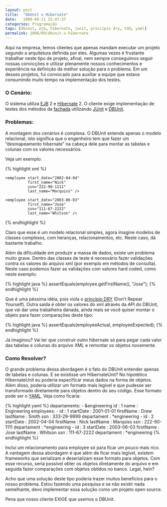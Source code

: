 ```yaml
---
layout: post
title:  "DbUnit x Hibernate"
date:   2008-09-11 15:47:37
categories: Programação
tags: [dbunit, ejb, hibernate, junit, princípio dry, tdd, yaml]
permalink: 2008/09/dbunit-x-hibernate
---
```


Aqui na empresa, temos clientes que apenas mandam executar um projeto segundo a arquitetura definida por eles. Algumas vezes é frustante trabalhar neste tipo de projeto, afinal, nem sempre conseguimos seguir nossas convicções e utilizar plenamente nossos conhecimentos e experiência na definição da melhor solução para o problema. Em um desses projetos, fui convocado para auxiliar a equipe que estava consumindo muito tempo na implementação dos testes.

### O Cenário:

O sistema utiliza [EJB][ejb] 2 e [Hibernate][hibernate] 2. O cliente exige implementação de testes dos métodos da [fachada][fachada] utilizando [JUnit][junit] e [DBUnit][dbunit].

### Problemas:

A montagem dos cenários é complexa. O DBUnit entende apenas o modelo relacional, isto significa que o engenheiro tem que fazer um “desmapeamento hibernate” na cabeça dele para montar as tabelas e colunas com os valores necessários.

Veja um exemplo:

{% highlight xml %}
<?xml version='1.0' encoding='UTF-8'?>
<dataset>
    <employee start_date="2001-01-01"
              first_name="Drew"
              ssn="333-29-9999"
              last_name="Smith" />

    <employee start_date="2002-04-04"
              first_name="Nick"
              ssn="222-90-1111"
              last_name="Marquiss" />

    <employee start_date="2003-06-03"
              first_name="Jose"
              ssn="111-67-2222"
              last_name="Whitson" />
</dataset>
{% endhighlight %}

Claro que esse é um modelo relacional simples, agora imagine modelos de classes complexos, com heranças, relacionamentos, etc. Neste caso, dá bastante trabalho.

Além da dificuldade em produzir a massa de dados, existe um problema muito grave. Dentro das classes de teste é necessário fazer validações contra os valores do arquivo xml (por exemplo em métodos de consulta). Neste caso podemos fazer as validações com valores hard coded, como neste exemplo:

{% highlight java %}
assertEquals(employee.getFirstName(), "Jose");
{% endhighlight %}

Que é uma péssima idéia, pois viola o [princípio DRY][dry] (Don’t Repeat Yourself). Outra saída é obter os valores do xml através da API do DBUnit, que vai dar uma trabalheira danada, ainda mais se você quiser montar o objeto para fazer comparações deste tipo:

{% highlight java %}
assertEquals(employeeActual, employeeExpected);
{% endhighlight %}

Já imaginou? Vai ter que construir outro hibernate só para pegar cada valor das tabelas e colunas do arquivo XML e remontar os objetos novamente.

### Como Resolver?

O grande problema dessa abordagem é o fato do DBUnit entender apenas de tabelas e colunas. E se existisse um HibernateUnit? No hipotético HibernateUnit eu poderia especificar meus dados na forma de objetos. Além disso, poderia utilizar um formato mais legível e que pudesse ser transformado diretamente para objetos dentro do seu código. Esse formato pode ser o [YAML][yaml]. Veja como ficaria:

{% highlight yaml %}
departaments:
    - &engineering
      id          : 1
      name        : Engineering
      employees:
    - id          : 1
      startDate   : 2001-01-01
      firstName   : Drew
      lastName    : Smith
      ssn         : 333-29-9999
      departament : *engineering
    - id          : 2
      startDate   : 2002-04-04
      firstName   : Nick
      lastName    : Marquiss
      ssn         : 222-90-1111
      departament : *engineering
    - id          : 3
      startDate   : 2003-06-03
      firstName   : Jose
      lastName    : Whitson
      ssn         : 111-67-2222
      departament : *engineering
{% endhighlight %}

Inclui um relacionamento para employee só para ficar um pouco mais rico. A vantagem dessa abordagem é que além de ficar mais legível, existem frameworks que serializam e deserializam esse formato para objetos. Com esse recurso, seria possível obter os objetos diretamente do arquivo e em seguida fazer comparações com objetos obtidos no banco. Legal, hein?

Acho que uma solução deste tipo poderia trazer muitos benefícios para o nosso problema. Estou fazendo uma pesquisa e se não existir nada semelhante, devo implementar essa solução como um projeto open source.

Pena que nosso cliente EXIGE que usemos o DBUnit.

[ejb]: http://java.sun.com/products/ejb
[hibernate]: http://www.hibernate.org
[fachada]: http://c2.com/cgi/wiki?FacadePattern
[junit]: http://www.junit.org
[dbunit]: http://dbunit.sourceforge.net
[dry]: http://c2.com/cgi/wiki?DontRepeatYourself
[yaml]: http://www.yaml.org
